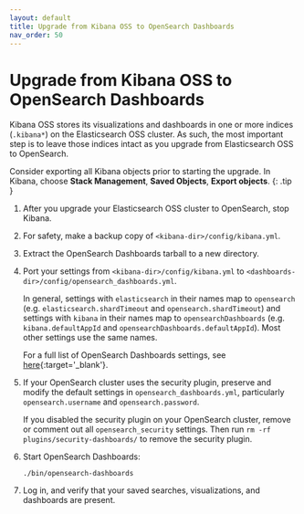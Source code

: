 ```yaml
---
layout: default
title: Upgrade from Kibana OSS to OpenSearch Dashboards
nav_order: 50
---
```


# Upgrade from Kibana OSS to OpenSearch Dashboards

Kibana OSS stores its visualizations and dashboards in one or more indices (`.kibana*`) on the Elasticsearch OSS cluster. As such, the most important step is to leave those indices intact as you upgrade from Elasticsearch OSS to OpenSearch.

Consider exporting all Kibana objects prior to starting the upgrade. In Kibana, choose **Stack Management**, **Saved Objects**, **Export objects**.
{: .tip }

1. After you upgrade your Elasticsearch OSS cluster to OpenSearch, stop Kibana.

1. For safety, make a backup copy of `<kibana-dir>/config/kibana.yml`.

1. Extract the OpenSearch Dashboards tarball to a new directory.

1. Port your settings from `<kibana-dir>/config/kibana.yml` to `<dashboards-dir>/config/opensearch_dashboards.yml`.

   In general, settings with `elasticsearch` in their names map to `opensearch` (e.g. `elasticsearch.shardTimeout` and `opensearch.shardTimeout`) and settings with `kibana` in their names map to `opensearchDashboards` (e.g. `kibana.defaultAppId` and `opensearchDashboards.defaultAppId`). Most other settings use the same names.

   For a full list of OpenSearch Dashboards settings, see [here](https://github.com/opensearch-project/OpenSearch-Dashboards/blob/main/config/opensearch_dashboards.yml){:target='\_blank'}.

1. If your OpenSearch cluster uses the security plugin, preserve and modify the default settings in `opensearch_dashboards.yml`, particularly `opensearch.username` and `opensearch.password`.

   If you disabled the security plugin on your OpenSearch cluster, remove or comment out all `opensearch_security` settings. Then run `rm -rf plugins/security-dashboards/` to remove the security plugin.

1. Start OpenSearch Dashboards:

   ```
   ./bin/opensearch-dashboards
   ```

1. Log in, and verify that your saved searches, visualizations, and dashboards are present.
